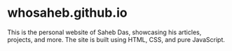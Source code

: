 # whosaheb.github.io

This is the personal website of Saheb Das, showcasing his articles, projects, and more. The site is built using HTML, CSS, and pure JavaScript.